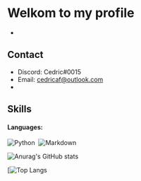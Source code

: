 

# Welkom to my profile

*

## Contact
* Discord: Cedric#0015
* Email: cedricaf@outlook.com
* 


## Skills

#### Languages:

![Python](https://img.shields.io/badge/Python-3776AB?style=for-the-badge&logo=python&logoColor=white)&nbsp;
![Markdown](https://img.shields.io/badge/markdown-%23000000.svg?style=for-the-badge&logo=markdown&logoColor=white)

![Anurag's GitHub stats](https://github-readme-stats.vercel.app/api?username=cedrickiraly&show_icons=true&theme=dark)

[![Top Langs](https://github-readme-stats.vercel.app/api/top-langs/?username=cedrickiraly&show_icons=true&theme=dark)

